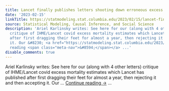 ```yaml
---
title: Lancet finally publishes letters shooting down erroneous excess mortality estimates.
date: '2023-02-15'
linkTitle: https://statmodeling.stat.columbia.edu/2023/02/15/lancet-finally-publishes-letters-shooting-down-erroneous-excess-mortality-estimates/
source: Statistical Modeling, Causal Inference, and Social Science
description: 'Ariel Karlinsky writes: See here for our (along with 4 other letters)
  critique of IHME/Lancet covid excess mortality estimates which Lancet has published
  after first dragging their feet for almost a year, then rejecting it and then accepting
  it. Our &#8230; <a href="https://statmodeling.stat.columbia.edu/2023/02/15/lancet-finally-publishes-letters-shooting-down-erroneous-excess-mortality-estimates/">Continue
  reading <span class="meta-nav">&#8594;</span></a> ...'
disable_comments: true
---
```

Ariel Karlinsky writes: See here for our (along with 4 other letters) critique of IHME/Lancet covid excess mortality estimates which Lancet has published after first dragging their feet for almost a year, then rejecting it and then accepting it. Our &#8230; <a href="https://statmodeling.stat.columbia.edu/2023/02/15/lancet-finally-publishes-letters-shooting-down-erroneous-excess-mortality-estimates/">Continue reading <span class="meta-nav">&#8594;</span></a> ...